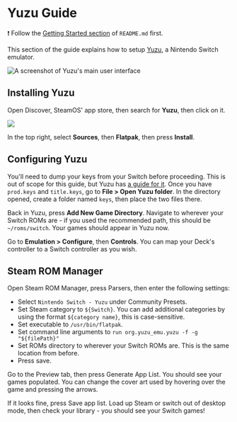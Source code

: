 # Yuzu Guide

❗ Follow the [Getting Started section](../README.md#getting-started) of `README.md` first.

This section of the guide explains how to setup [Yuzu](https://yuzu-emu.org/), a Nintendo Switch emulator.

![A screenshot of Yuzu's main user interface](https://user-images.githubusercontent.com/58091943/157156779-02f24ec9-1f14-4dfb-97b1-c7939c806f0b.png)

## Installing Yuzu

Open Discover, SteamOS' app store, then search for **Yuzu**, then click on it.

![](https://user-images.githubusercontent.com/58091943/157156930-854f93d8-6eb6-4f2f-a408-4ccea50f67cd.png)

In the top right, select **Sources**, then **Flatpak**, then press **Install**.

## Configuring Yuzu

You'll need to dump your keys from your Switch before proceeding. This is out of scope for this guide, but Yuzu has [a guide for it](https://yuzu-emu.org/help/quickstart/#yuzu-quickstart-guide). Once you have `prod.keys` and `title.keys`, go to **File > Open Yuzu folder**. In the directory opened, create a folder named `keys`, then place the two files there.

Back in Yuzu, press **Add New Game Directory**. Navigate to wherever your Switch ROMs are - if you used the recommended path, this should be `~/roms/switch`. Your games should appear in Yuzu now.

Go to **Emulation > Configure**, then **Controls**. You can map your Deck's controller to a Switch controller as you wish.

## Steam ROM Manager

Open Steam ROM Manager, press Parsers, then enter the following settings:

-   Select `Nintendo Switch - Yuzu` under Community Presets.
-   Set Steam category to `${Switch}`. You can add additional categories by using the format `${category name}`, this is case-sensitive.
-   Set executable to `/usr/bin/flatpak`.
-   Set command line arguments to `run org.yuzu_emu.yuzu -f -g "${filePath}"`
-   Set ROMs directory to wherever your Switch ROMs are. This is the same location from before.
-   Press save.

Go to the Preview tab, then press Generate App List. You should see your games populated. You can change the cover art used by hovering over the game and pressing the arrows.

If it looks fine, press Save app list. Load up Steam or switch out of desktop mode, then check your library - you should see your Switch games!
